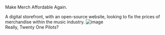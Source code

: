 Make Merch Affordable Again.

A digital storefront, with an open-source website, looking to fix the prices of merchandise within the music industry.
![image](https://github.com/jawwadchoudhury/mmaa/assets/69754686/47233a8c-f66a-45a4-81a7-3b3cc10e9bfc)
<br/>Really, Twenty One Pilots?
